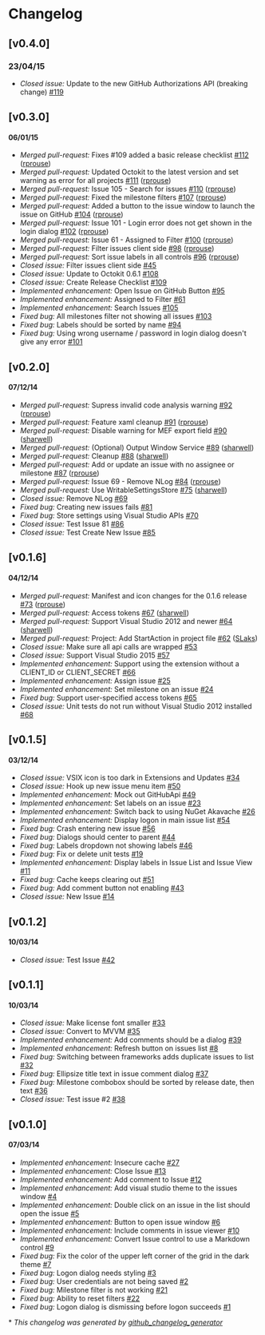 # Changelog

## [v0.4.0]
### 23/04/15
- *Closed issue:* Update to the new GitHub Authorizations API (breaking change) [\#119](https://github.com/rprouse/GitHubExtension/issues/119)

## [v0.3.0] 
#### 06/01/15
- *Merged pull-request:* Fixes #109 added a basic release checklist [\#112](https://github.com/rprouse/GitHubExtension/pull/112) ([rprouse](https://github.com/rprouse))
- *Merged pull-request:* Updated Octokit to the latest version and set warning as error for all projects [\#111](https://github.com/rprouse/GitHubExtension/pull/111) ([rprouse](https://github.com/rprouse))
- *Merged pull-request:* Issue 105 - Search for issues [\#110](https://github.com/rprouse/GitHubExtension/pull/110) ([rprouse](https://github.com/rprouse))
- *Merged pull-request:* Fixed the milestone filters [\#107](https://github.com/rprouse/GitHubExtension/pull/107) ([rprouse](https://github.com/rprouse))
- *Merged pull-request:* Added a button to the issue window to launch the issue on GitHub [\#104](https://github.com/rprouse/GitHubExtension/pull/104) ([rprouse](https://github.com/rprouse))
- *Merged pull-request:* Issue 101 - Login error does not get shown in the login dialog [\#102](https://github.com/rprouse/GitHubExtension/pull/102) ([rprouse](https://github.com/rprouse))
- *Merged pull-request:* Issue 61 - Assigned to Filter [\#100](https://github.com/rprouse/GitHubExtension/pull/100) ([rprouse](https://github.com/rprouse))
- *Merged pull-request:* Filter issues client side [\#98](https://github.com/rprouse/GitHubExtension/pull/98) ([rprouse](https://github.com/rprouse))
- *Merged pull-request:* Sort issue labels in all controls [\#96](https://github.com/rprouse/GitHubExtension/pull/96) ([rprouse](https://github.com/rprouse))
- *Closed issue:* Filter issues client side [\#45](https://github.com/rprouse/GitHubExtension/issues/45)
- *Closed issue:* Update to Octokit 0.6.1 [\#108](https://github.com/rprouse/GitHubExtension/issues/108)
- *Closed issue:* Create Release Checklist [\#109](https://github.com/rprouse/GitHubExtension/issues/109)
- *Implemented enhancement:* Open Issue on GitHub Button [\#95](https://github.com/rprouse/GitHubExtension/issues/95)
- *Implemented enhancement:* Assigned to Filter [\#61](https://github.com/rprouse/GitHubExtension/issues/61)
- *Implemented enhancement:* Search Issues [\#105](https://github.com/rprouse/GitHubExtension/issues/105)
- *Fixed bug:* All milestones filter not showing all issues [\#103](https://github.com/rprouse/GitHubExtension/issues/103)
- *Fixed bug:* Labels should be sorted by name [\#94](https://github.com/rprouse/GitHubExtension/issues/94)
- *Fixed bug:* Using wrong username / password in login dialog doesn't give any error [\#101](https://github.com/rprouse/GitHubExtension/issues/101)

## [v0.2.0]
#### 07/12/14
- *Merged pull-request:* Supress invalid code analysis warning [\#92](https://github.com/rprouse/GitHubExtension/pull/92) ([rprouse](https://github.com/rprouse))
- *Merged pull-request:* Feature xaml cleanup [\#91](https://github.com/rprouse/GitHubExtension/pull/91) ([rprouse](https://github.com/rprouse))
- *Merged pull-request:* Disable warning for MEF export field [\#90](https://github.com/rprouse/GitHubExtension/pull/90) ([sharwell](https://github.com/sharwell))
- *Merged pull-request:* \(Optional\) Output Window Service [\#89](https://github.com/rprouse/GitHubExtension/pull/89) ([sharwell](https://github.com/sharwell))
- *Merged pull-request:* Cleanup [\#88](https://github.com/rprouse/GitHubExtension/pull/88) ([sharwell](https://github.com/sharwell))
- *Merged pull-request:* Add or update an issue with no assignee or milestone [\#87](https://github.com/rprouse/GitHubExtension/pull/87) ([rprouse](https://github.com/rprouse))
- *Merged pull-request:* Issue 69 - Remove NLog [\#84](https://github.com/rprouse/GitHubExtension/pull/84) ([rprouse](https://github.com/rprouse))
- *Merged pull-request:* Use WritableSettingsStore [\#75](https://github.com/rprouse/GitHubExtension/pull/75) ([sharwell](https://github.com/sharwell))
- *Closed issue:* Remove NLog [\#69](https://github.com/rprouse/GitHubExtension/issues/69)
- *Fixed bug:* Creating new issues fails [\#81](https://github.com/rprouse/GitHubExtension/issues/81)
- *Fixed bug:* Store settings using Visual Studio APIs [\#70](https://github.com/rprouse/GitHubExtension/issues/70)
- *Closed issue:* Test Issue 81 [\#86](https://github.com/rprouse/GitHubExtension/issues/86)
- *Closed issue:* Test Create New Issue [\#85](https://github.com/rprouse/GitHubExtension/issues/85)

## [v0.1.6]
#### 04/12/14
- *Merged pull-request:* Manifest and icon changes for the 0.1.6 release [\#73](https://github.com/rprouse/GitHubExtension/pull/73) ([rprouse](https://github.com/rprouse))
- *Merged pull-request:* Access tokens [\#67](https://github.com/rprouse/GitHubExtension/pull/67) ([sharwell](https://github.com/sharwell))
- *Merged pull-request:* Support Visual Studio 2012 and newer [\#64](https://github.com/rprouse/GitHubExtension/pull/64) ([sharwell](https://github.com/sharwell))
- *Merged pull-request:* Project: Add StartAction in project file [\#62](https://github.com/rprouse/GitHubExtension/pull/62) ([SLaks](https://github.com/SLaks))
- *Closed issue:* Make sure all api calls are wrapped [\#53](https://github.com/rprouse/GitHubExtension/issues/53)
- *Closed issue:* Support Visual Studio 2015 [\#57](https://github.com/rprouse/GitHubExtension/issues/57)
- *Implemented enhancement:* Support using the extension without a CLIENT\_ID or CLIENT\_SECRET [\#66](https://github.com/rprouse/GitHubExtension/issues/66)
- *Implemented enhancement:* Assign issue [\#25](https://github.com/rprouse/GitHubExtension/issues/25)
- *Implemented enhancement:* Set milestone on an issue [\#24](https://github.com/rprouse/GitHubExtension/issues/24)
- *Fixed bug:* Support user-specified access tokens [\#65](https://github.com/rprouse/GitHubExtension/issues/65)
- *Closed issue:* Unit tests do not run without Visual Studio 2012 installed [\#68](https://github.com/rprouse/GitHubExtension/issues/68)

## [v0.1.5]
#### 03/12/14
- *Closed issue:* VSIX icon is too dark in Extensions and Updates [\#34](https://github.com/rprouse/GitHubExtension/issues/34)
- *Closed issue:* Hook up new issue menu item [\#50](https://github.com/rprouse/GitHubExtension/issues/50)
- *Implemented enhancement:* Mock out GitHubApi [\#49](https://github.com/rprouse/GitHubExtension/issues/49)
- *Implemented enhancement:* Set labels on an issue [\#23](https://github.com/rprouse/GitHubExtension/issues/23)
- *Implemented enhancement:* Switch back to using NuGet Akavache [\#26](https://github.com/rprouse/GitHubExtension/issues/26)
- *Implemented enhancement:* Display logon in main issue list [\#54](https://github.com/rprouse/GitHubExtension/issues/54)
- *Fixed bug:* Crash entering new issue [\#56](https://github.com/rprouse/GitHubExtension/issues/56)
- *Fixed bug:* Dialogs should center to parent [\#44](https://github.com/rprouse/GitHubExtension/issues/44)
- *Fixed bug:* Labels dropdown not showing labels [\#46](https://github.com/rprouse/GitHubExtension/issues/46)
- *Fixed bug:* Fix or delete unit tests [\#19](https://github.com/rprouse/GitHubExtension/issues/19)
- *Implemented enhancement:* Display labels in Issue List and Issue View [\#11](https://github.com/rprouse/GitHubExtension/issues/11)
- *Fixed bug:* Cache keeps clearing out [\#51](https://github.com/rprouse/GitHubExtension/issues/51)
- *Fixed bug:* Add comment button not enabling [\#43](https://github.com/rprouse/GitHubExtension/issues/43)
- *Closed issue:* New Issue [\#14](https://github.com/rprouse/GitHubExtension/issues/14)

## [v0.1.2]
#### 10/03/14
- *Closed issue:* Test Issue [\#42](https://github.com/rprouse/GitHubExtension/issues/42)

## [v0.1.1]
#### 10/03/14
- *Closed issue:* Make license font smaller [\#33](https://github.com/rprouse/GitHubExtension/issues/33)
- *Closed issue:* Convert to MVVM [\#35](https://github.com/rprouse/GitHubExtension/issues/35)
- *Implemented enhancement:* Add comments should be a dialog [\#39](https://github.com/rprouse/GitHubExtension/issues/39)
- *Implemented enhancement:* Refresh button on issues list [\#8](https://github.com/rprouse/GitHubExtension/issues/8)
- *Fixed bug:* Switching between frameworks adds duplicate issues to list [\#32](https://github.com/rprouse/GitHubExtension/issues/32)
- *Fixed bug:* Ellipsize title text in issue comment dialog [\#37](https://github.com/rprouse/GitHubExtension/issues/37)
- *Fixed bug:* Milestone combobox should be sorted by release date, then text [\#36](https://github.com/rprouse/GitHubExtension/issues/36)
- *Closed issue:* Test issue #2 [\#38](https://github.com/rprouse/GitHubExtension/issues/38)

## [v0.1.0]
#### 07/03/14
- *Implemented enhancement:* Insecure cache  [\#27](https://github.com/rprouse/GitHubExtension/issues/27)
- *Implemented enhancement:* Close Issue [\#13](https://github.com/rprouse/GitHubExtension/issues/13)
- *Implemented enhancement:* Add comment to Issue [\#12](https://github.com/rprouse/GitHubExtension/issues/12)
- *Implemented enhancement:* Add visual studio theme to the issues window [\#4](https://github.com/rprouse/GitHubExtension/issues/4)
- *Implemented enhancement:* Double click on an issue in the list should open the issue [\#5](https://github.com/rprouse/GitHubExtension/issues/5)
- *Implemented enhancement:* Button to open issue window [\#6](https://github.com/rprouse/GitHubExtension/issues/6)
- *Implemented enhancement:* Include comments in issue viewer [\#10](https://github.com/rprouse/GitHubExtension/issues/10)
- *Implemented enhancement:* Convert Issue control to use a Markdown control [\#9](https://github.com/rprouse/GitHubExtension/issues/9)
- *Fixed bug:* Fix the color of the upper left corner of the grid in the dark theme [\#7](https://github.com/rprouse/GitHubExtension/issues/7)
- *Fixed bug:* Logon dialog needs styling [\#3](https://github.com/rprouse/GitHubExtension/issues/3)
- *Fixed bug:* User credentials are not being saved [\#2](https://github.com/rprouse/GitHubExtension/issues/2)
- *Fixed bug:* Milestone filter is not working [\#21](https://github.com/rprouse/GitHubExtension/issues/21)
- *Fixed bug:* Ability to reset filters [\#22](https://github.com/rprouse/GitHubExtension/issues/22)
- *Fixed bug:* Logon dialog is dismissing before logon succeeds [\#1](https://github.com/rprouse/GitHubExtension/issues/1)


\* *This changelog was generated by [github_changelog_generator](https://github.com/skywinder/Github-Changelog-Generator)*